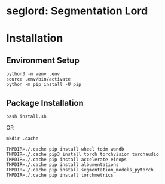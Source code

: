 # seglord: Segmentation Lord

# Installation
## Environment Setup
```
python3 -m venv .env
source .env/bin/activate
python -m pip install -U pip
```

## Package Installation
```
bash install.sh
```
OR

```
mkdir .cache

TMPDIR=./.cache pip install wheel tqdm wandb
TMPDIR=./.cache pip3 install torch torchvision torchaudio
TMPDIR=./.cache pip install accelerate einops
TMPDIR=./.cache pip install albumentations
TMPDIR=./.cache pip install segmentation_models_pytorch
TMPDIR=./.cache pip install torchmetrics
```